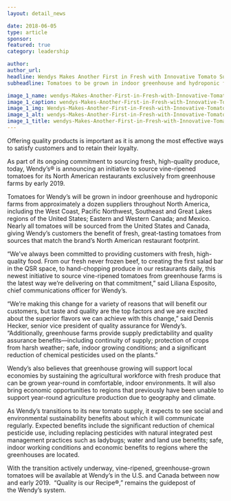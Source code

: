 ```yaml
---
layout: detail_news

date: 2018-06-05
type: article
sponsor:
featured: true
category: leadership        

author:  
author_url: 
headline: Wendys Makes Another First in Fresh with Innovative Tomato Supply Initiative
subheadline: Tomatoes to be grown in indoor greenhouse and hydroponic farms throughout North America

image_1_name: wendys-Makes-Another-First-in-Fresh-with-Innovative-Tomato-Supply-Initiative-23634
image_1_caption: wendys-Makes-Another-First-in-Fresh-with-Innovative-Tomato-Supply-Initiative-23634
image_1_img: Wendys-Makes-Another-First-in-Fresh-with-Innovative-Tomato-Supply-Initiative-23634.jpg
image_1_alt: wendys-Makes-Another-First-in-Fresh-with-Innovative-Tomato-Supply-Initiative-23634
image_1_title: wendys-Makes-Another-First-in-Fresh-with-Innovative-Tomato-Supply-Initiative-23634
---
```

	
Offering quality products is important as it is among the most effective ways to satisfy customers and to retain their loyalty.

<!--more-->As part of its ongoing commitment to sourcing fresh, high-quality produce, today, Wendy&rsquo;s&reg; is announcing an initiative to source vine-ripened tomatoes for its North American restaurants exclusively from greenhouse farms by early 2019.

Tomatoes for Wendy&rsquo;s will be grown in indoor greenhouse and hydroponic farms from approximately a dozen suppliers throughout North America, including the West Coast, Pacific Northwest, Southeast and Great Lakes regions of the United States; Eastern and Western Canada; and Mexico. Nearly all tomatoes will be sourced from the United States and Canada, giving Wendy&rsquo;s customers the benefit of fresh, great-tasting tomatoes from sources that match the brand&rsquo;s North American restaurant footprint.

&ldquo;We&rsquo;ve always been committed to providing customers with fresh, high-quality food. From our fresh never frozen beef, to creating the first salad bar in the QSR space, to hand-chopping produce in our restaurants daily, this newest initiative to source vine-ripened tomatoes from greenhouse farms is the latest way we&rsquo;re delivering on that commitment,&rdquo; said Liliana Esposito, chief communications officer for Wendy&rsquo;s.

&ldquo;We&rsquo;re making this change for a variety of reasons that will benefit our customers, but taste and quality are the top factors and we are excited about the superior flavors we can achieve with this change,&rdquo; said Dennis Hecker, senior vice president of quality assurance for Wendy&rsquo;s. &ldquo;Additionally, greenhouse farms provide supply predictability and quality assurance benefits&mdash;including continuity of supply; protection of crops from harsh weather; safe, indoor growing conditions; and a significant reduction of chemical pesticides used on the plants.&rdquo;

Wendy&rsquo;s also believes that greenhouse growing will support local economies by sustaining the agricultural workforce with fresh produce that can be grown year-round in comfortable, indoor environments. It will also bring economic opportunities to regions that previously have been unable to support year-round agriculture production due to geography and climate.

As Wendy&rsquo;s transitions to its new tomato supply, it expects to see social and environmental sustainability benefits about which it will communicate regularly. Expected benefits include the significant reduction of chemical pesticide use, including replacing pesticides with natural integrated pest management practices such as ladybugs; water and land use benefits; safe, indoor working conditions and economic benefits to regions where the greenhouses are located.

With the transition actively underway, vine-ripened, greenhouse-grown tomatoes will be available at Wendy&rsquo;s in the U.S. and Canada between now and early 2019.&nbsp;&nbsp;&ldquo;Quality is our Recipe&reg;,&rdquo; remains the guidepost of the&nbsp;Wendy&rsquo;s&nbsp;system.